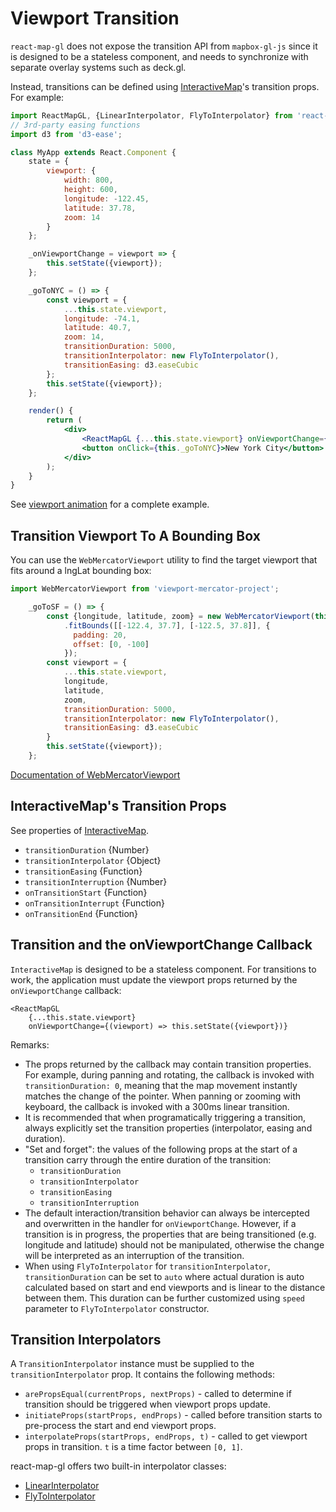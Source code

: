 # Viewport Transition

`react-map-gl` does not expose the transition API from `mapbox-gl-js` since it is designed to be a stateless component, and needs to synchronize with separate overlay systems such as deck.gl.

Instead, transitions can be defined using [InteractiveMap](/docs/components/interactive-map.md)'s transition props. For example:
```jsx
import ReactMapGL, {LinearInterpolator, FlyToInterpolator} from 'react-map-gl';
// 3rd-party easing functions
import d3 from 'd3-ease';

class MyApp extends React.Component {
    state = {
        viewport: {
            width: 800,
            height: 600,
            longitude: -122.45,
            latitude: 37.78,
            zoom: 14
        }
    };

    _onViewportChange = viewport => {
        this.setState({viewport});
    };

    _goToNYC = () => {
        const viewport = {
            ...this.state.viewport,
            longitude: -74.1,
            latitude: 40.7,
            zoom: 14,
            transitionDuration: 5000,
            transitionInterpolator: new FlyToInterpolator(),
            transitionEasing: d3.easeCubic
        };
        this.setState({viewport});
    };

    render() {
        return (
            <div>
                <ReactMapGL {...this.state.viewport} onViewportChange={this._onViewportChange} />
                <button onClick={this._goToNYC}>New York City</button>
            </div>
        );
    }
}
```

See [viewport animation](#examples/viewport-animation) for a complete example.


## Transition Viewport To A Bounding Box

You can use the `WebMercatorViewport` utility to find the target viewport that fits around a lngLat bounding box:

```js
import WebMercatorViewport from 'viewport-mercator-project';
```

```js
    _goToSF = () => {
        const {longitude, latitude, zoom} = new WebMercatorViewport(this.state.viewport)
            .fitBounds([[-122.4, 37.7], [-122.5, 37.8]], {
              padding: 20,
              offset: [0, -100]
            });
        const viewport = {
            ...this.state.viewport,
            longitude,
            latitude,
            zoom,
            transitionDuration: 5000,
            transitionInterpolator: new FlyToInterpolator(),
            transitionEasing: d3.easeCubic
        }
        this.setState({viewport});
    };
```

[Documentation of WebMercatorViewport](https://uber-common.github.io/viewport-mercator-project/#/documentation/api-reference/webmercatorviewport)


## InteractiveMap's Transition Props

See properties of [InteractiveMap](/docs/components/interactive-map.md).

- `transitionDuration` {Number}
- `transitionInterpolator` {Object}
- `transitionEasing` {Function}
- `transitionInterruption` {Number}
- `onTransitionStart` {Function}
- `onTransitionInterrupt` {Function}
- `onTransitionEnd` {Function}


## Transition and the onViewportChange Callback

`InteractiveMap` is designed to be a stateless component. For transitions to work, the application must update the viewport props returned by the `onViewportChange` callback:
```
<ReactMapGL
    {...this.state.viewport}
    onViewportChange={(viewport) => this.setState({viewport})}
```

Remarks:
- The props returned by the callback may contain transition properties. For example, during panning and rotating, the callback is invoked with `transitionDuration: 0`, meaning that the map movement instantly matches the change of the pointer. When panning or zooming with keyboard, the callback is invoked with a 300ms linear transition.
- It is recommended that when programatically triggering a transition, always explicitly set the transition properties (interpolator, easing and duration).
- "Set and forget": the values of the following props at the start of a transition carry through the entire duration of the transition:
  + `transitionDuration`
  + `transitionInterpolator`
  + `transitionEasing`
  + `transitionInterruption`
- The default interaction/transition behavior can always be intercepted and overwritten in the handler for `onViewportChange`. However, if a transition is in progress, the properties that are being transitioned (e.g. longitude and latitude) should not be manipulated, otherwise the change will be interpreted as an interruption of the transition.
- When using `FlyToInterpolator` for `transitionInterpolator`, `transitionDuration` can be set to `auto` where actual duration is auto calculated based on start and end viewports and is linear to the distance between them. This duration can be further customized using `speed` parameter to `FlyToInterpolator` constructor.


## Transition Interpolators

A `TransitionInterpolator` instance must be supplied to the `transitionInterpolator` prop. It contains the following methods:
- `arePropsEqual(currentProps, nextProps)` - called to determine if transition should be triggered when viewport props update.
- `initiateProps(startProps, endProps)` - called before transition starts to pre-process the start and end viewport props.
- `interpolateProps(startProps, endProps, t)` - called to get viewport props in transition. `t` is a time factor between `[0, 1]`.

react-map-gl offers two built-in interpolator classes:
- [LinearInterpolator](/docs/components/linear-interpolator.md)
- [FlyToInterpolator](/docs/components/fly-to-interpolator.md)
